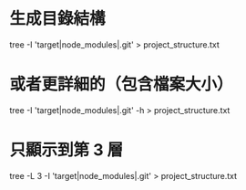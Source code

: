 # 生成目錄結構
tree -I 'target|node_modules|.git' > project_structure.txt

# 或者更詳細的（包含檔案大小）
tree -I 'target|node_modules|.git' -h > project_structure.txt

# 只顯示到第 3 層
tree -L 3 -I 'target|node_modules|.git' > project_structure.txt